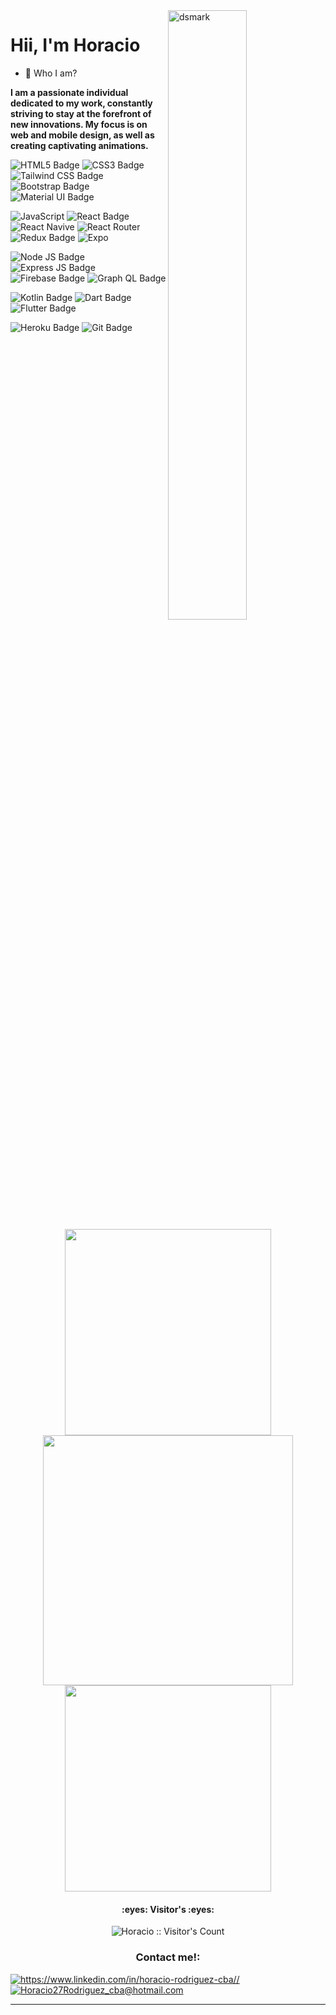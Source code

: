 <img alt="dsmark" align="right"  height="50%" width="50%" src="https://c.tenor.com/NzrqQHFBVz8AAAAj/kitty-transparent.gif">
<h1>Hii, I'm Horacio </h1>


- 💬 Who I am?

**I am a passionate individual dedicated to my work, constantly striving to stay at the forefront of new innovations. My focus is on web and mobile design, as well as creating captivating animations.**


![HTML5 Badge](https://img.shields.io/badge/HTML5-05122A?style=for-the-badge&logo=html5&logoColor=white)
![CSS3 Badge](https://img.shields.io/badge/CSS3-05122A?style=for-the-badge&logo=css3&logoColor=white)
![Tailwind CSS Badge](https://img.shields.io/badge/Tailwind_CSS-05122A?style=for-the-badge&logo=tailwind-css&logoColor=white)
![Bootstrap Badge](https://img.shields.io/badge/Bootstrap-05122A?style=for-the-badge&logo=bootstrap&logoColor=white)
![Material UI Badge](https://img.shields.io/badge/Material%20UI-05122A?style=for-the-badge&logo=mui&logoColor=white)

![JavaScript](https://img.shields.io/badge/JavaScript-05122A?style=for-the-badge&logo=javascript&logoColor=white)
![React Badge](https://img.shields.io/badge/React-05122A?style=for-the-badge&logo=react&logoColor=white)
![React Navive](https://img.shields.io/badge/React_Native-05122A?style=for-the-badge&logo=react&logoColor=white)
![React Router](https://img.shields.io/badge/React_Router-05122A?style=for-the-badge&logo=react-router&logoColor=white)
![Redux Badge](https://img.shields.io/badge/Redux-05122A?style=for-the-badge&logo=redux&logoColor=white)
![Expo](https://img.shields.io/badge/Expo-05122A?style=for-the-badge&logo=expo&logoColor=white)

![Node JS Badge](https://img.shields.io/badge/Node.js-05122A?style=for-the-badge&logo=node.js&logoColor=white)
![Express JS Badge](https://img.shields.io/badge/Express.js-05122A?style=for-the-badge&logo=express&logoColor=white)
![Firebase Badge](https://img.shields.io/badge/Firebase-05122A?style=for-the-badge&logo=firebase&logoColor=white)
![Graph QL Badge](https://img.shields.io/badge/GraphQl-05122A?style=for-the-badge&logo=graphql&logoColor=white)

![Kotlin Badge](https://img.shields.io/badge/Kotlin-05122A?style=for-the-badge&logo=kotlin&logoColor=white)
![Dart Badge](https://img.shields.io/badge/dart-05122A?style=for-the-badge&logo=dart&logoColor=white)
![Flutter Badge](https://img.shields.io/badge/flutter-05122A?style=for-the-badge&logo=flutter&logoColor=white)


![Heroku Badge](https://img.shields.io/badge/Heroku-05122A?style=for-the-badge&logo=heroku&logoColor=white)
![Git Badge](https://img.shields.io/badge/GIT-05122A?style=for-the-badge&logo=git&logoColor=white)


<div align="center">
    <img align='top' width="330" src="https://github-readme-stats.vercel.app/api/top-langs/?username=AngelRRand&layout=compact&show_icons=true&title_color=ffffff&icon_color=34abeb&text_color=daf7dc&bg_color=151515"/>
    <img align='top'  width="400"  src="https://github-readme-stats.vercel.app/api?username=AngelRRand&show_icons=true&title_color=ffffff&icon_color=34abeb&text_color=daf7dc&bg_color=151515"/>
    <img align='top' width="330" src="https://www.codewars.com/users/AngelRRand/badges/large"/>
</div>
<h4 align="center">:eyes: Visitor's :eyes:</h4>
<p align="center"><img src="https://profile-counter.glitch.me/{AngelRRand}/count.svg" alt="Horacio :: Visitor's Count" /></p>


<h3 align="center">Contact me!:</h3>
<a href="https://www.linkedin.com/in/horacio-rodriguez-cba/" target="_blank" target="blank"><img src="https://img.shields.io/badge/LinkedIn-0077B5?style=for-the-badge&logo=linkedin&logoColor=white" alt="https://www.linkedin.com/in/horacio-rodriguez-cba//" /></a>
<a href="horacio27rodriguez_cba@hotmail.com" target="_blank" target="blank"><img src="https://img.shields.io/badge/Gmail-D14836?style=for-the-badge&logo=gmail&logoColor=white" alt="Horacio27Rodriguez_cba@hotmail.com"/></a>

<hr/>

